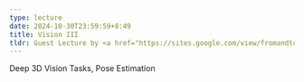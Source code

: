 ```yaml
---
type: lecture
date: 2024-10-30T23:59:59+8:49
title: Vision III 
tldr: Guest Lecture by <a href="https://sites.google.com/view/fromandto">Dr. Hao Zhao</a>
---
```

Deep 3D Vision Tasks, Pose Estimation
